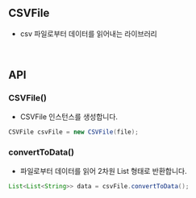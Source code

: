 ## CSVFile
- csv 파일로부터 데이터를 읽어내는 라이브러리

<br>

## API
### CSVFile()
- CSVFile 인스턴스를 생성합니다.
```java
CSVFile csvFile = new CSVFile(file);
```

### convertToData()
- 파일로부터 데이터를 읽어 2차원 List 형태로 반환합니다.
```java
List<List<String>> data = csvFile.convertToData();
```